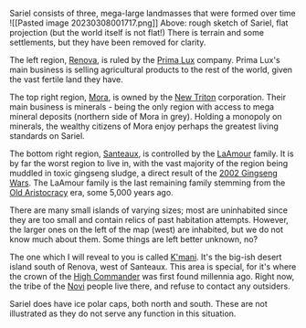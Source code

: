 Sariel consists of three, mega-large landmasses that were formed over time
![[Pasted image 20230308001717.png]]
Above: rough sketch of Sariel, flat projection (but the world itself is not flat!)
There is terrain and some settlements, but they have been removed for clarity.

The left region, [Renova](Renova.md), is ruled by the [Prima Lux](Prima%20Lux.md) company. Prima Lux's main business is selling agricultural products to the rest of the world, given the vast fertile land they have. 

The top right region, [Mora](Mora.md), is owned by the [New Triton](New%20Triton.md) corporation. Their main business is minerals - being the only region with access to mega mineral deposits (northern side of Mora in grey). Holding a monopoly on minerals, the wealthy citizens of Mora enjoy perhaps the greatest living standards on Sariel. 

The bottom right region, [Santeaux](Santeaux.md), is controlled by the [LaAmour](LaAmour.md) family. It is by far the worst region to live in, with the vast majority of the region being muddled in toxic gingseng sludge, a direct result of the [2002 Gingseng Wars](2002%20Gingseng%20Wars.md). The LaAmour family is the last remaining family stemming from the [Old Aristocracy](Old%20Aristocracy.md) era, some 5,000 years ago. 

There are many small islands of varying sizes; most are uninhabited since they are too small and contain relics of past habitation attempts. However, the larger ones on the left of the map (west) are inhabited, but we do not know much about them. Some things are left better unknown, no? 

The one which I will reveal to you is called [K'mani](K'mani.md). It's the big-ish desert island south of Renova, west of Santeaux. This area is special, for it's where the crown of the [High Commander](High%20Commander.md) was first found millennia ago. Right now, the tribe of the [Novi](Novi.md) people live there, and refuse to contact any outsiders.

Sariel does have ice polar caps, both north and south. These are not illustrated as they do not serve any function in this situation. 